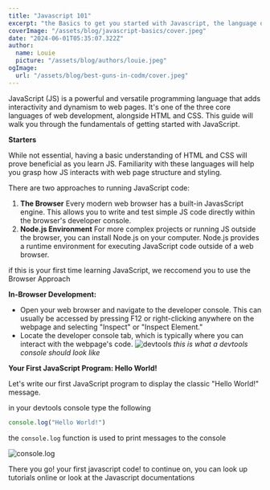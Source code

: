 ```yaml
---
title: "Javascript 101"
excerpt: "the Basics to get you started with Javascript, the language of the browser"
coverImage: "/assets/blog/javascript-basics/cover.jpeg"
date: "2024-06-01T05:35:07.322Z"
author:
  name: Louie
  picture: "/assets/blog/authors/louie.jpeg"
ogImage:
  url: "/assets/blog/best-guns-in-codm/cover.jpeg"
---
```


JavaScript (JS) is a powerful and versatile programming language that adds interactivity and dynamism to web pages. It's one of the three core languages of web development, alongside HTML and CSS. This guide will walk you through the fundamentals of getting started with JavaScript.

**Starters**

While not essential, having a basic understanding of HTML and CSS will prove beneficial as you learn JS. Familiarity with these languages will help you grasp how JS interacts with web page structure and styling.

There are two approaches to running JavaScript code:
1. **The Browser**
  Every modern web browser has a built-in JavasScript engine. This allows you to write and test simple JS code directly within the browser's developer console.
2. **Node.js Environment**
  For more complex projects or running JS outside the browser, you can install Node.js on your computer. Node.js provides a runtime environment for executing JavaScript code outside of a web browser.

if this is your first time learning JavaScript, we reccomend you to use the Browser Approach

**In-Browser Development:**
- Open your web browser and navigate to the developer console. This can usually be accessed by pressing F12 or right-clicking anywhere on the webpage and selecting "Inspect" or "Inspect Element."
- Locate the developer console tab, which is typically where you can interact with the webpage's code.
![devtools](/assets/blog/javascript-basics/console.jpeg)
_this is what a devtools console should look like_

**Your First JavaScript Program: Hello World!**

Let's write our first JavaScript program to display the classic "Hello World!" message.

in your devtools console type the following

```js
console.log("Hello World!")
```
the `console.log` function is used to print messages to the console

![console.log](/assets/blog/javascript-basics/log.jpeg)

There you go! your first javascript code!
to continue on, you can look up tutorials online or look at the Javascript documentations